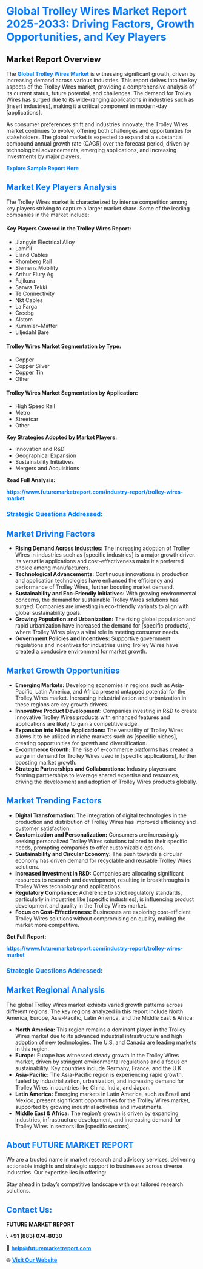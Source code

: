 <h1 style="color: #007BFF;">Global Trolley Wires Market Report 2025-2033: Driving Factors, Growth Opportunities, and Key Players</h1>

<section id="overview">
<h2>Market Report Overview</h2>
<p>The <a href="https://www.futuremarketreport.com/industry-report/trolley-wires-market" style="color: #007BFF; text-decoration: none;"><strong>Global Trolley Wires Market</strong></a> is witnessing significant growth, driven by increasing demand across various industries. This report delves into the key aspects of the Trolley Wires market, providing a comprehensive analysis of its current status, future potential, and challenges. The demand for Trolley Wires has surged due to its wide-ranging applications in industries such as [insert industries], making it a critical component in modern-day [applications].</p>
<p>As consumer preferences shift and industries innovate, the Trolley Wires market continues to evolve, offering both challenges and opportunities for stakeholders. The global market is expected to expand at a substantial compound annual growth rate (CAGR) over the forecast period, driven by technological advancements, emerging applications, and increasing investments by major players.</p>
</section>

<section id="overview">
<p><a href="https://www.futuremarketreport.com/request-sample/reportId=29958" style="color: #007BFF; text-decoration: none;"><strong>Explore Sample Report Here</strong></a></p>
</section>

<section id="key-players">
<h2 style="color: #007BFF;">Market Key Players Analysis</h2>
<p>The Trolley Wires market is characterized by intense competition among key players striving to capture a larger market share. Some of the leading companies in the market include:</p>
<h4>Key Players Covered in the Trolley Wires Report:</h4>
<ul><li>Jiangyin Electrical Alloy</li><li>Lamifil</li><li>Eland Cables</li><li>Rhomberg Rail</li><li>Siemens Mobility</li><li>Arthur Flury Ag</li><li>Fujikura</li><li>Sanwa Tekki</li><li>Te Connectivity</li><li>Nkt Cables</li><li>La Farga</li><li>Crcebg</li><li>Alstom</li><li>Kummler+Matter</li><li>Liljedahl Bare</li></ul>
<h4>Trolley Wires Market Segmentation by Type:</h4>
<ul><li>Copper</li><li>Copper Silver</li><li>Copper Tin</li><li>Other</li></ul>

<h4>Trolley Wires Market Segmentation by Application:</h4>
<ul><li>High Speed Rail</li><li>Metro</li><li>Streetcar</li><li>Other</li></ul>
<p><strong>Key Strategies Adopted by Market Players:</strong></p>
<ul>
<li>Innovation and R&D</li>
<li>Geographical Expansion</li>
<li>Sustainability Initiatives</li>
<li>Mergers and Acquisitions</li>
</ul>
</section>

<section>
<p><strong>Read Full Analysis: </strong></p><a href="https://www.futuremarketreport.com/industry-report/trolley-wires-market" style="color: #007BFF; text-decoration: none;"><strong>https://www.futuremarketreport.com/industry-report/trolley-wires-market</strong></a>
<h3 style="color: #007BFF;">Strategic Questions Addressed:</h3>
</section>

<section id="driving-factors">
<h2 style="color: #007BFF;">Market Driving Factors</h2>
<ul>
<li><strong>Rising Demand Across Industries:</strong> The increasing adoption of Trolley Wires in industries such as [specific industries] is a major growth driver. Its versatile applications and cost-effectiveness make it a preferred choice among manufacturers.</li>
<li><strong>Technological Advancements:</strong> Continuous innovations in production and application technologies have enhanced the efficiency and performance of Trolley Wires, further boosting market demand.</li>
<li><strong>Sustainability and Eco-Friendly Initiatives:</strong> With growing environmental concerns, the demand for sustainable Trolley Wires solutions has surged. Companies are investing in eco-friendly variants to align with global sustainability goals.</li>
<li><strong>Growing Population and Urbanization:</strong> The rising global population and rapid urbanization have increased the demand for [specific products], where Trolley Wires plays a vital role in meeting consumer needs.</li>
<li><strong>Government Policies and Incentives:</strong> Supportive government regulations and incentives for industries using Trolley Wires have created a conducive environment for market growth.</li>
</ul>
</section>

<section id="growth-opportunities">
<h2 style="color: #007BFF;">Market Growth Opportunities</h2>
<ul>
<li><strong>Emerging Markets:</strong> Developing economies in regions such as Asia-Pacific, Latin America, and Africa present untapped potential for the Trolley Wires market. Increasing industrialization and urbanization in these regions are key growth drivers.</li>
<li><strong>Innovative Product Development:</strong> Companies investing in R&D to create innovative Trolley Wires products with enhanced features and applications are likely to gain a competitive edge.</li>
<li><strong>Expansion into Niche Applications:</strong> The versatility of Trolley Wires allows it to be utilized in niche markets such as [specific niches], creating opportunities for growth and diversification.</li>
<li><strong>E-commerce Growth:</strong> The rise of e-commerce platforms has created a surge in demand for Trolley Wires used in [specific applications], further boosting market growth.</li>
<li><strong>Strategic Partnerships and Collaborations:</strong> Industry players are forming partnerships to leverage shared expertise and resources, driving the development and adoption of Trolley Wires products globally.</li>
</ul>
</section>

<section id="trending-factors">
<h2 style="color: #007BFF;">Market Trending Factors</h2>
<ul>
<li><strong>Digital Transformation:</strong> The integration of digital technologies in the production and distribution of Trolley Wires has improved efficiency and customer satisfaction.</li>
<li><strong>Customization and Personalization:</strong> Consumers are increasingly seeking personalized Trolley Wires solutions tailored to their specific needs, prompting companies to offer customizable options.</li>
<li><strong>Sustainability and Circular Economy:</strong> The push towards a circular economy has driven demand for recyclable and reusable Trolley Wires solutions.</li>
<li><strong>Increased Investment in R&D:</strong> Companies are allocating significant resources to research and development, resulting in breakthroughs in Trolley Wires technology and applications.</li>
<li><strong>Regulatory Compliance:</strong> Adherence to strict regulatory standards, particularly in industries like [specific industries], is influencing product development and quality in the Trolley Wires market.</li>
<li><strong>Focus on Cost-Effectiveness:</strong> Businesses are exploring cost-efficient Trolley Wires solutions without compromising on quality, making the market more competitive.</li>
</ul>
</section>

<section>
<p><strong>Get Full Report: </strong></p><a href="https://www.futuremarketreport.com/industry-report/trolley-wires-market" style="color: #007BFF; text-decoration: none;"><strong>https://www.futuremarketreport.com/industry-report/trolley-wires-market</strong></a>
<h3 style="color: #007BFF;">Strategic Questions Addressed:</h3>
</section>


<section id="regional-analysis">
<h2 style="color: #007BFF;">Market Regional Analysis</h2>
<p>The global Trolley Wires market exhibits varied growth patterns across different regions. The key regions analyzed in this report include North America, Europe, Asia-Pacific, Latin America, and the Middle East & Africa:</p>
<ul>
<li><strong>North America:</strong> This region remains a dominant player in the Trolley Wires market due to its advanced industrial infrastructure and high adoption of new technologies. The U.S. and Canada are leading markets in this region.</li>
<li><strong>Europe:</strong> Europe has witnessed steady growth in the Trolley Wires market, driven by stringent environmental regulations and a focus on sustainability. Key countries include Germany, France, and the U.K.</li>
<li><strong>Asia-Pacific:</strong> The Asia-Pacific region is experiencing rapid growth, fueled by industrialization, urbanization, and increasing demand for Trolley Wires in countries like China, India, and Japan.</li>
<li><strong>Latin America:</strong> Emerging markets in Latin America, such as Brazil and Mexico, present significant opportunities for the Trolley Wires market, supported by growing industrial activities and investments.</li>
<li><strong>Middle East & Africa:</strong> The region’s growth is driven by expanding industries, infrastructure development, and increasing demand for Trolley Wires in sectors like [specific sectors].</li>
</ul>
</section>

<footer>
<h2 style="color: #007BFF;">About FUTURE MARKET REPORT</h2>
<p>We are a trusted name in market research and advisory services, delivering actionable insights and strategic support to businesses across diverse industries. Our expertise lies in offering:</p>

<p>Stay ahead in today’s competitive landscape with our tailored research solutions.</p>

<h2 style="color: #007BFF;">Contact Us:</h2>
<p><strong>FUTURE MARKET REPORT</strong></p>
<p>📞 <strong>+91 (883) 074-8030</strong></p>
<p>📧 <strong><a href="mailto:help@futuremarketreport.com" style="color: #007BFF;">help@futuremarketreport.com</a></strong></p>
<p>🌐 <strong><a href="https://www.futuremarketreport.com/" style="color: #007BFF;">Visit Our Website</a></strong></p>
</footer>